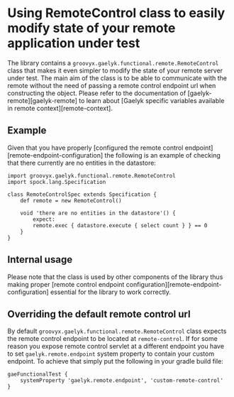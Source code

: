 # Using RemoteControl class to easily modify state of your remote application under test

The library contains a `groovyx.gaelyk.functional.remote.RemoteControl` class that makes it even simpler to modify the state of your remote server under test. The main aim of the class is to be able to communicate with the remote without the need of passing a remote control endpoint url when constructing the object. Please refer to the documentation of [gaelyk-remote][gaelyk-remote] to learn about [Gaelyk specific variables available in remote context][remote-context].

## Example

Given that you have properly [configured the remote control endpoint][remote-endpoint-configuration] the following is an example of checking that there currently are no entities in the datastore:

	import groovyx.gaelyk.functional.remote.RemoteControl
	import spock.lang.Specification

	class RemoteControlSpec extends Specification {
		def remote = new RemoteControl()

		void 'there are no entities in the datastore'() {
			expect:
			remote.exec { datastore.execute { select count } } == 0
		}
	}


## Internal usage

Please note that the class is used by other components of the library thus making proper [remote control endpoint configuration][remote-endpoint-configuration] essential for the library to work correctly.

## Overriding the default remote control url

By default `groovyx.gaelyk.functional.remote.RemoteControl` class expects the remote control endpoint to be located at `remote-control`. If for some reason you expose remote control servlet at a different endpoint you have to set `gaelyk.remote.endpoint` system property to contain your custom endpoint. To achieve that simply put the following in your gradle build file:

 	gaeFunctionalTest {
		systemProperty 'gaelyk.remote.endpoint', 'custom-remote-control'
	}